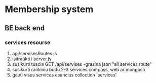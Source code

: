 # Membership system

## BE back end

### services resourse

1. api/servisesRoutes.js
2. isitraukti i server.js
3. susikurti tuscia GET /api/servises -grazina json "all services route"
4. susikurti rankiniu budu 2-3 services compass, web ar mongosh
5. gauti visus services esancius collection 'services'
